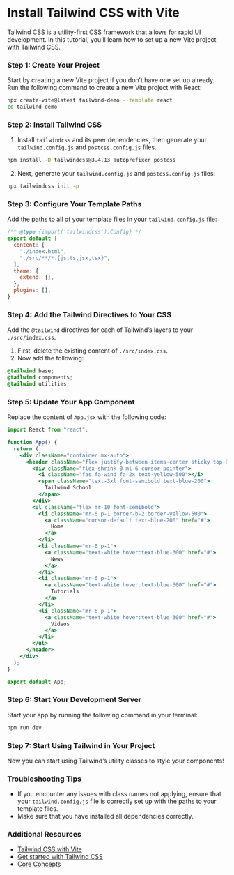 # Install Tailwind CSS with Vite

Tailwind CSS is a utility-first CSS framework that allows for rapid UI development. In this tutorial, you’ll learn how to set up a new Vite project with Tailwind CSS.

### Step 1: Create Your Project

Start by creating a new Vite project if you don’t have one set up already. Run the following command to create a new Vite project with React:

```bash
npx create-vite@latest tailwind-demo --template react
cd tailwind-demo
```

### Step 2: Install Tailwind CSS

1. Install `tailwindcss` and its peer dependencies, then generate your `tailwind.config.js` and `postcss.config.js` files.

```bash
npm install -D tailwindcss@3.4.13 autoprefixer postcss

```

2. Next, generate your `tailwind.config.js` and `postcss.config.js` files:

```bash
npx tailwindcss init -p
```

### Step 3: Configure Your Template Paths

Add the paths to all of your template files in your `tailwind.config.js` file:

```js
/** @type {import('tailwindcss').Config} */
export default {
  content: [
    "./index.html",
    "./src/**/*.{js,ts,jsx,tsx}",
  ],
  theme: {
    extend: {},
  },
  plugins: [],
}
```

### Step 4: Add the Tailwind Directives to Your CSS

Add the `@tailwind` directives for each of Tailwind’s layers to your `./src/index.css`. 

1. First, delete the existing content of `./src/index.css`.
2. Now add the following:

```css
@tailwind base;
@tailwind components;
@tailwind utilities;
```

### Step 5: Update Your App Component

Replace the content of `App.jsx` with the following code:

```jsx
import React from "react";

function App() {
  return (
    <div className="container mx-auto">
      <header className="flex justify-between items-center sticky top-0 z-10 py-4 bg-blue-900">
        <div className="flex-shrink-0 ml-6 cursor-pointer">
          <i className="fas fa-wind fa-2x text-yellow-500"></i>
          <span className="text-3xl font-semibold text-blue-200">
            Tailwind School
          </span>
        </div>
        <ul className="flex mr-10 font-semibold">
          <li className="mr-6 p-1 border-b-2 border-yellow-500">
            <a className="cursor-default text-blue-200" href="#">
              Home
            </a>
          </li>
          <li className="mr-6 p-1">
            <a className="text-white hover:text-blue-300" href="#">
              News
            </a>
          </li>
          <li className="mr-6 p-1">
            <a className="text-white hover:text-blue-300" href="#">
              Tutorials
            </a>
          </li>
          <li className="mr-6 p-1">
            <a className="text-white hover:text-blue-300" href="#">
              Videos
            </a>
          </li>
        </ul>
      </header>
    </div>
  );
}

export default App;
```

### Step 6: Start Your Development Server

Start your app by running the following command in your terminal:

```bash
npm run dev
```

### Step 7: Start Using Tailwind in Your Project

Now you can start using Tailwind’s utility classes to style your components!

### Troubleshooting Tips

- If you encounter any issues with class names not applying, ensure that your `tailwind.config.js` file is correctly set up with the paths to your template files.
- Make sure that you have installed all dependencies correctly.

### Additional Resources

- [Tailwind CSS with Vite](https://tailwindcss.com/docs/guides/vite)
- [Get started with Tailwind CSS](https://tailwindcss.com/docs/installation/framework-guides)
- [Core Concepts](https://tailwindcss.com/docs)
